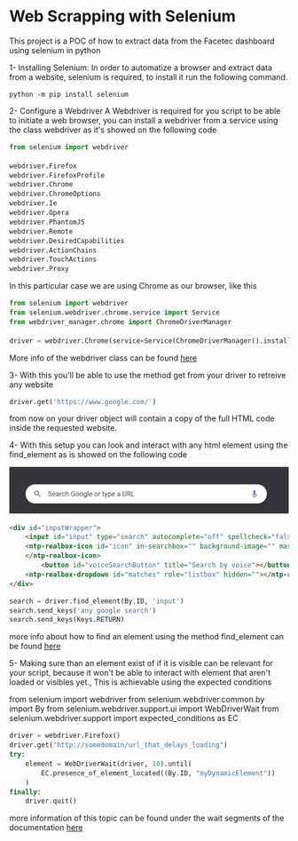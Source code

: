 # Web Scrapping with Selenium

This project is a POC of how to extract data from the Facetec dashboard using selenium in python

1- Installing Selenium:
In order to automatize a browser and extract data from a website, selenium is required, to install it run the following command.
```
python -m pip install selenium
```
2- Configure a Webdriver
A Webdriver is required for you script to be able to initiate a web browser, you can install a webdriver from a service using the class webdriver as it's showed on the following code

```python
from selenium import webdriver

webdriver.Firefox
webdriver.FirefoxProfile
webdriver.Chrome
webdriver.ChromeOptions
webdriver.Ie
webdriver.Opera
webdriver.PhantomJS
webdriver.Remote
webdriver.DesiredCapabilities
webdriver.ActionChains
webdriver.TouchActions
webdriver.Proxy
```
In this particular case we are using Chrome as our browser, like this
 
```python
from selenium import webdriver
from selenium.webdriver.chrome.service import Service
from webdriver_manager.chrome import ChromeDriverManager

driver = webdriver.Chrome(service=Service(ChromeDriverManager().install()))
```
More info of the webdriver class can be found <a href="https://selenium-python.readthedocs.io/api.html" target="_blank">here</a>

3- With this you'll be able to use the method get from your driver to retreive any website

```python
driver.get('https://www.google.com/')
```
from now on your driver object will contain a copy of the full HTML code inside the requested website.

4- With this setup you can look and interact with any html element using the find_element as is showed on the following code

![img.png](img.png)
```html
<div id="inputWrapper">
    <input id="input" type="search" autocomplete="off" spellcheck="false" role="combobox" placeholder="Search Google or type a URL" aria-live="polite">
    <ntp-realbox-icon id="icon" in-searchbox="" background-image="" mask-image="search.svg">
    </ntp-realbox-icon>
        <button id="voiceSearchButton" title="Search by voice"></button>
    <ntp-realbox-dropdown id="matches" role="listbox" hidden=""></ntp-realbox-dropdown>
</div>
```
```python
search = driver.find_element(By.ID, 'input')
search.send_keys('any google search')
search.send_keys(Keys.RETURN)
```
more info about how to find an element using the method find_element can be found <a href="https://selenium-python.readthedocs.io/locating-elements.html#" target="_blank">here</a> 

5- Making sure than an element exist of if it is visible can be relevant for your script, because it won't be able to interact with element that aren't loaded or visibles yet.,
This is achievable using the expected conditions

from selenium import webdriver
from selenium.webdriver.common.by import By
from selenium.webdriver.support.ui import WebDriverWait
from selenium.webdriver.support import expected_conditions as EC
```python
driver = webdriver.Firefox()
driver.get("http://somedomain/url_that_delays_loading")
try:
    element = WebDriverWait(driver, 10).until(
        EC.presence_of_element_located((By.ID, "myDynamicElement"))
    )
finally:
    driver.quit()
```
more information of this topic can be found under the wait segments of the documentation <a href="https://selenium-python.readthedocs.io/waits.html" target="_blank">here</a> 